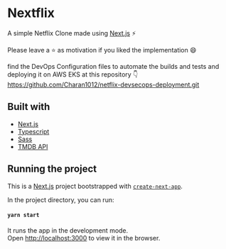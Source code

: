 # Nextflix 
A simple Netflix Clone made using [Next.js](https://nextjs.org/) ⚡

Please leave a ⭐ as motivation if you liked the implementation 😄

find the DevOps Configuration files to automate the builds and tests and deploying it on AWS EKS at this repository 👇
https://github.com/Charan1012/netflix-devsecops-deployment.git

## Built with
* [Next.js](https://nextjs.org/)
* [Typescript](https://www.typescriptlang.org/)
* [Sass](https://sass-lang.com/)
* [TMDB API](https://www.themoviedb.org/)


## Running the project
This is a [Next.js](https://nextjs.org/) project bootstrapped with [`create-next-app`](https://github.com/vercel/next.js/tree/canary/packages/create-next-app).

In the project directory, you can run:

#### `yarn start`

It runs the app in the development mode.<br />
Open [http://localhost:3000](http://localhost:3000) to view it in the browser. 



